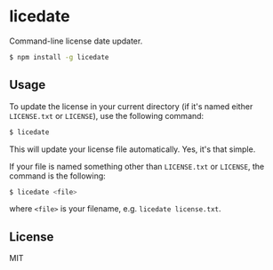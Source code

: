 licedate
===============

Command-line license date updater.

```bash
$ npm install -g licedate
```

## Usage 

To update the license in your current directory (if it's named either `LICENSE.txt` or `LICENSE`), use the following command:

```bash
$ licedate
```

This will update your license file automatically. Yes, it's that simple.

If your file is named something other than `LICENSE.txt` or `LICENSE`, the command is the following:

```bash
$ licedate <file>
```

where `<file>` is your filename, e.g. `licedate license.txt`.

## License

MIT
